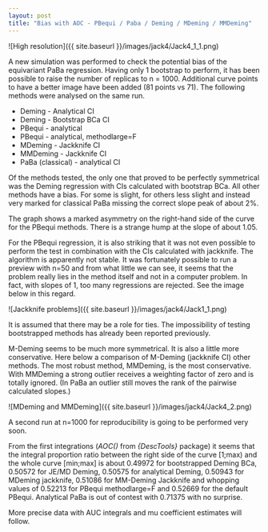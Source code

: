 ```yaml
---
layout: post
title: "Bias with AOC - PBequi / Paba / Deming / MDeming / MMDeming"
---
```


![High resolution]({{ site.baseurl }}/images/jack4/Jack4_1_1.png)

A new simulation was performed to check the potential bias of the equivariant PaBa regression. Having only 1 bootstrap to perform, it has been possible to raise the number of replicas to n = 1000. Additional curve points to have a better image have been added (81 points vs 71). The following methods were analysed on the same run. 

  - Deming - Analytical CI
  - Deming - Bootstrap BCa CI
  - PBequi - analytical
  - PBequi - analytical, methodlarge=F
  - MDeming - Jackknife CI
  - MMDeming - Jackknife CI
  - PaBa (classical) - analytical CI

Of the methods tested, the only one that proved to be perfectly symmetrical was the Deming regression with CIs calculated with bootstrap BCa. All other methods have a bias. For some is slight, for others less slight and instead very marked for classical PaBa missing the correct slope peak of about 2%.

The graph shows a marked asymmetry on the right-hand side of the curve for the PBequi methods. There is a strange hump at the slope of about 1.05.

For the PBequi regression, it is also striking that it was not even possible to perform the test in combination with the CIs calculated with jackknife. The algorithm is apparently not stable. It was fortunately possible to run a preview with n=50 and from what little we can see, it seems that the problem really lies in the method itself and not in a computer problem. In fact, with slopes of 1, too many regressions are rejected. See the image below in this regard.

![Jackknife problems]({{ site.baseurl }}/images/jack4/Jack1_1.png)

It is assumed that there may be a role for ties. The impossibility of testing bootstrapped methods has already been reported previously.

M-Deming seems to be much more symmetrical. It is also a little more conservative. Here below a comparison of M-Deming (jackknife CI) other methods. The most robust method, MMDeming, is the most conservative. With MMDeming a strong outlier receives a weighting factor of zero and is totally ignored. (In PaBa an outlier still moves the rank of the pairwise calculated slopes.)

![MDeming and MMDeming]({{ site.baseurl }}/images/jack4/Jack4_2.png)

A second run at n=1000 for reproducibility is going to be performed very soon.

From the first integrations (*AOC()* from *{DescTools}* package) it seems that the integral proportion ratio between the right side of the curve [1;max) and the whole curve [min;max] is about 0.49972 for bootstrapped Deming BCa, 0.50572 for JE/MD Deming,  0.50575 for analytical Deming, 0.50943 for MDeming jackknife, 0.51086 for MM-Deming Jackknife and whopping values of 0.52213 for PBequi methodlarge=F and 0.52669 for the default PBequi. Analytical PaBa is out of contest with 0.71375 with no surprise.

More precise data with AUC integrals and mu coefficient estimates will follow.